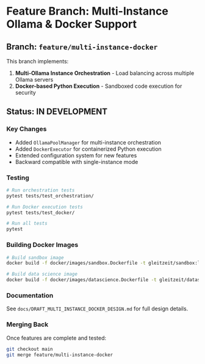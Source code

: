 # Feature Branch: Multi-Instance Ollama & Docker Support

## Branch: `feature/multi-instance-docker`

This branch implements:
1. **Multi-Ollama Instance Orchestration** - Load balancing across multiple Ollama servers
2. **Docker-based Python Execution** - Sandboxed code execution for security

## Status: IN DEVELOPMENT

### Key Changes
- Added `OllamaPoolManager` for multi-instance orchestration
- Added `DockerExecutor` for containerized Python execution
- Extended configuration system for new features
- Backward compatible with single-instance mode

### Testing
```bash
# Run orchestration tests
pytest tests/test_orchestration/

# Run Docker execution tests  
pytest tests/test_docker/

# Run all tests
pytest
```

### Building Docker Images
```bash
# Build sandbox image
docker build -f docker/images/sandbox.Dockerfile -t gleitzeit/sandbox:latest docker/images/

# Build data science image
docker build -f docker/images/datascience.Dockerfile -t gleitzeit/datascience:latest docker/images/
```

### Documentation
See `docs/DRAFT_MULTI_INSTANCE_DOCKER_DESIGN.md` for full design details.

### Merging Back
Once features are complete and tested:
```bash
git checkout main
git merge feature/multi-instance-docker
```
